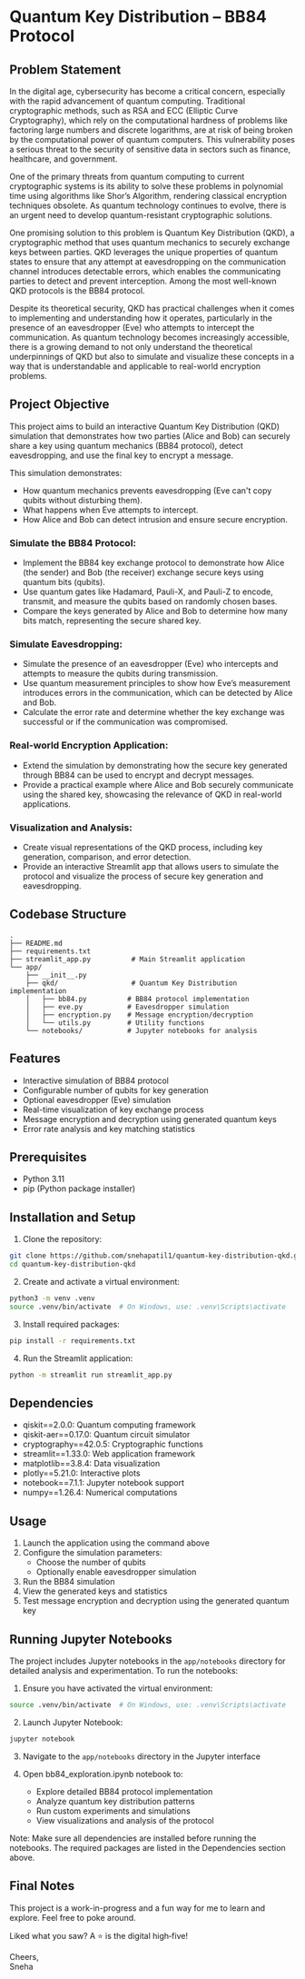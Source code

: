 # Quantum Key Distribution – BB84 Protocol

## Problem Statement
In the digital age, cybersecurity has become a critical concern, especially with the rapid advancement of quantum computing. Traditional cryptographic methods, such as RSA and ECC (Elliptic Curve Cryptography), which rely on the computational hardness of problems like factoring large numbers and discrete logarithms, are at risk of being broken by the computational power of quantum computers. This vulnerability poses a serious threat to the security of sensitive data in sectors such as finance, healthcare, and government.

One of the primary threats from quantum computing to current cryptographic systems is its ability to solve these problems in polynomial time using algorithms like Shor’s Algorithm, rendering classical encryption techniques obsolete. As quantum technology continues to evolve, there is an urgent need to develop quantum-resistant cryptographic solutions.

One promising solution to this problem is Quantum Key Distribution (QKD), a cryptographic method that uses quantum mechanics to securely exchange keys between parties. QKD leverages the unique properties of quantum states to ensure that any attempt at eavesdropping on the communication channel introduces detectable errors, which enables the communicating parties to detect and prevent interception. Among the most well-known QKD protocols is the BB84 protocol.

Despite its theoretical security, QKD has practical challenges when it comes to implementing and understanding how it operates, particularly in the presence of an eavesdropper (Eve) who attempts to intercept the communication. As quantum technology becomes increasingly accessible, there is a growing demand to not only understand the theoretical underpinnings of QKD but also to simulate and visualize these concepts in a way that is understandable and applicable to real-world encryption problems.

## Project Objective
This project aims to build an interactive Quantum Key Distribution (QKD) simulation that demonstrates how two parties (Alice and Bob) can securely share a key using quantum mechanics (BB84 protocol), detect eavesdropping, and use the final key to encrypt a message.

This simulation demonstrates:
- How quantum mechanics prevents eavesdropping (Eve can't copy qubits without disturbing them).
- What happens when Eve attempts to intercept.
- How Alice and Bob can detect intrusion and ensure secure encryption.

### Simulate the BB84 Protocol:

- Implement the BB84 key exchange protocol to demonstrate how Alice (the sender) and Bob (the receiver) exchange secure keys using quantum bits (qubits).
- Use quantum gates like Hadamard, Pauli-X, and Pauli-Z to encode, transmit, and measure the qubits based on randomly chosen bases.
- Compare the keys generated by Alice and Bob to determine how many bits match, representing the secure shared key.

### Simulate Eavesdropping:

- Simulate the presence of an eavesdropper (Eve) who intercepts and attempts to measure the qubits during transmission.
- Use quantum measurement principles to show how Eve’s measurement introduces errors in the communication, which can be detected by Alice and Bob.
- Calculate the error rate and determine whether the key exchange was successful or if the communication was compromised.

### Real-world Encryption Application:

- Extend the simulation by demonstrating how the secure key generated through BB84 can be used to encrypt and decrypt messages.
- Provide a practical example where Alice and Bob securely communicate using the shared key, showcasing the relevance of QKD in real-world applications.

### Visualization and Analysis:

- Create visual representations of the QKD process, including key generation, comparison, and error detection.
- Provide an interactive Streamlit app that allows users to simulate the protocol and visualize the process of secure key generation and eavesdropping.

## Codebase Structure
```
.
├── README.md
├── requirements.txt
├── streamlit_app.py          # Main Streamlit application
└── app/
    ├── __init__.py
    ├── qkd/                  # Quantum Key Distribution implementation
    │   ├── bb84.py          # BB84 protocol implementation
    │   ├── eve.py           # Eavesdropper simulation
    │   ├── encryption.py    # Message encryption/decryption
    │   └── utils.py         # Utility functions
    └── notebooks/           # Jupyter notebooks for analysis
```

## Features
- Interactive simulation of BB84 protocol
- Configurable number of qubits for key generation
- Optional eavesdropper (Eve) simulation
- Real-time visualization of key exchange process
- Message encryption and decryption using generated quantum keys
- Error rate analysis and key matching statistics

## Prerequisites
- Python 3.11
- pip (Python package installer)

## Installation and Setup

1. Clone the repository:
```bash
git clone https://github.com/snehapatil1/quantum-key-distribution-qkd.git
cd quantum-key-distribution-qkd
```

2. Create and activate a virtual environment:
```bash
python3 -m venv .venv
source .venv/bin/activate  # On Windows, use: .venv\Scripts\activate
```

3. Install required packages:
```bash
pip install -r requirements.txt
```

4. Run the Streamlit application:
```bash
python -m streamlit run streamlit_app.py
```

## Dependencies
- qiskit==2.0.0: Quantum computing framework
- qiskit-aer==0.17.0: Quantum circuit simulator
- cryptography==42.0.5: Cryptographic functions
- streamlit==1.33.0: Web application framework
- matplotlib==3.8.4: Data visualization
- plotly==5.21.0: Interactive plots
- notebook==7.1.1: Jupyter notebook support
- numpy==1.26.4: Numerical computations

## Usage
1. Launch the application using the command above
2. Configure the simulation parameters:
   - Choose the number of qubits
   - Optionally enable eavesdropper simulation
3. Run the BB84 simulation
4. View the generated keys and statistics
5. Test message encryption and decryption using the generated quantum key

## Running Jupyter Notebooks
The project includes Jupyter notebooks in the `app/notebooks` directory for detailed analysis and experimentation. To run the notebooks:

1. Ensure you have activated the virtual environment:
```bash
source .venv/bin/activate  # On Windows, use: .venv\Scripts\activate
```

2. Launch Jupyter Notebook:
```bash
jupyter notebook
```

3. Navigate to the `app/notebooks` directory in the Jupyter interface

4. Open bb84_exploration.ipynb notebook to:
   - Explore detailed BB84 protocol implementation
   - Analyze quantum key distribution patterns
   - Run custom experiments and simulations
   - View visualizations and analysis of the protocol

Note: Make sure all dependencies are installed before running the notebooks. The required packages are listed in the Dependencies section above.

## Final Notes

This project is a work-in-progress and a fun way for me to learn and explore. Feel free to poke around.

Liked what you saw? A ⭐ is the digital high‑five!

Cheers,  
Sneha
